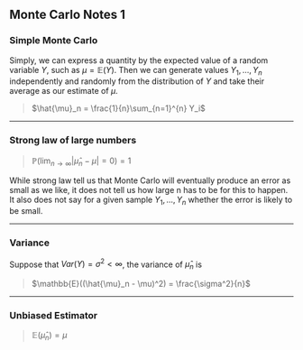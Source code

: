 ## Monte Carlo Notes 1

### Simple Monte Carlo

Simply, we can express a quantity by the expected value of a random variable $Y$, such as $\mu = \mathbb{E}(Y)$. Then we can generate values $Y_1,...,Y_n$ independently and randomly from the distribution of $Y$ and take their average as our estimate of $\mu$.

> $\hat{\mu}_n = \frac{1}{n}\sum_{n=1}^{n} Y_i$

---

### Strong law of large numbers

> $\mathbb{P}(\lim_{n\to\infty} |\hat{\mu}_n-\mu| = 0) = 1$

While strong law tell us that Monte Carlo will eventually produce an error as small as we like, it does not tell us how large n has to be for this to happen. It also does not say for a given sample $Y_1, ..., Y_n$ whether the error is likely to be small.

---

### Variance

Suppose that $Var(Y) = \sigma^2 < \infty$, the variance of $\hat{\mu}_n$ is

> $\mathbb{E}((\hat{\mu}_n - \mu)^2) = \frac{\sigma^2}{n}$

---

### Unbiased Estimator

> $\mathbb{E}(\hat{\mu}_n) = \mu$ 
